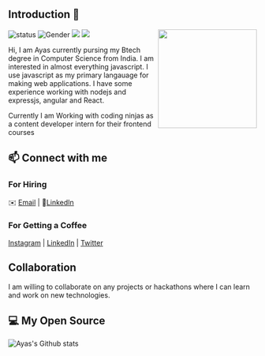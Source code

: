 ## Introduction 👋
<!--https://user-images.githubusercontent.com/5713670/87202985-820dcb80-c2b6-11ea-9f56-7ec461c497c3.gif-->
<img align='right' src='https://octodex.github.com/images/daftpunktocat-thomas.gif' width='200"'>

![status](https://img.shields.io/badge/status-up-brightgreen) ![Gender](https://img.shields.io/badge/gender-%F0%9F%A4%B5-lightgrey) ![](https://img.shields.io/badge/Relationship-Single-red) ![](https://visitor-badge.glitch.me/badge?page_id=github.com/the-pro)

Hi, I am Ayas currently pursing my Btech degree in Computer Science from India. I am interested in almost everything javascript. I use javascript as my primary langauage for making web applications. I have some experience working with nodejs and expressjs, angular and React.

Currently I am Working with coding ninjas as a content developer intern for their frontend courses

## 📫 Connect with me
### For Hiring 
✉️ [Email](mailto:rockingayas13@gmail.com) | 💬[LinkedIn](https://linkedin.com/in/ayas-behera-4a806262)

### For Getting a Coffee
[Instagram](https://instagram.com/quick.rush) | [LinkedIn](https://linkedin.com/in/ayas-behera-4a806262) | [Twitter](https://twitter.com/ayasbehera) 

## Collaboration
I am willing to collaborate on any projects or hackathons where I can learn and work on new technologies.

<!--
**the-pro/the-pro** is a ✨ _special_ ✨ repository because its `README.md` (this file) appears on your GitHub profile.

Here are some ideas to get you started:

- 🔭 I’m currently working on ...
- 🌱 I’m currently learning ...
- 👯 I’m looking to collaborate on ...
- 🤔 I’m looking for help with ...
- 💬 Ask me about ...
- 📫 How to reach me: ...
- 😄 Pronouns: ...
- ⚡ Fun fact: ...
-->
## 💻 My Open Source
![Ayas's Github stats](https://github-readme-stats.vercel.app/api?username=the-pro&show_icons=true)
